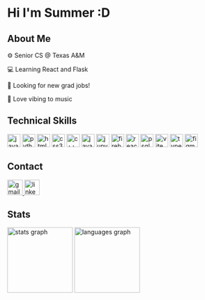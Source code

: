 <!--
**sumshiu/sumshiu** is a ✨ _special_ ✨ repository because its `README.md` (this file) appears on your GitHub profile.

Here are some ideas to get you started:

- 🔭 I’m currently working on ...
- 🌱 I’m currently learning ...
- 👯 I’m looking to collaborate on ...
- 🤔 I’m looking for help with ...
- 💬 Ask me about ...
- 📫 How to reach me: ...
- 😄 Pronouns: ...
- ⚡ Fun fact: ...
-->
# Hi I'm Summer :D

## About Me
⚙️ Senior CS @ Texas A&M

💻 Learning React and Flask

🔭 Looking for new grad jobs!

🌃 Love vibing to music

###
## Technical Skills
<div align="left">
  <img src="https://img.shields.io/badge/Javascript-gray?style=for-the-badge&logo=javascript" height="30" alt="javascript logo"  />
  <img src="https://img.shields.io/badge/Python-4584b6?style=for-the-badge&logo=python&logoColor=ffde57" height="30" alt="python logo"  />
  <img src="https://img.shields.io/badge/HTML5-orange?style=for-the-badge&logo=html5&logoColor=white" height="30" alt="html5 logo"  />
  <img src="https://img.shields.io/badge/CSS3-2965f1?style=for-the-badge&logo=css3&logoColor=white" height="30" alt="css3 logo"  />
  <img src="https://img.shields.io/badge/C++-044F88?style=for-the-badge&logo=cplusplus&logoColor=white" height="30" alt="c++ logo"  />
  <img src="https://img.shields.io/badge/Java-red?style=for-the-badge&logo=buymeacoffee&logoColor=white" height="30" alt="java logo"  />
  <img src="https://img.shields.io/badge/Juypter Notebook-F37626?style=for-the-badge&logo=Jupyter&logoColor=white" height="30" alt="jupyter logo"  />
  <img src="https://img.shields.io/badge/Firebase-f6820d?style=for-the-badge&logo=firebase&logoColor=white" height="30" alt="firebase logo"  />
  <img src="https://img.shields.io/badge/React-61DBFB?style=for-the-badge&logo=react&logoColor=white" height="30" alt="react logo"  />
  <img src="https://img.shields.io/badge/PostgreSQL-336791?style=for-the-badge&logo=postgresql&logoColor=white" height="30" alt="psql logo"  />
  <img src="https://img.shields.io/badge/Vite-646CFF?style=for-the-badge&logo=vite&logoColor=white" height="30" alt="vite logo"  />
  <img src="https://img.shields.io/badge/Typescript-3178C6?style=for-the-badge&logo=typescript&logoColor=white" height="30" alt="typescript logo"  />
  <img src="https://img.shields.io/badge/Figma-F24E1E?style=for-the-badge&logo=figma&logoColor=white" height="30" alt="figma logo"  />
</div>


###

## Contact
<div align="left">
  <a href='mailto:summerrwong19@gmail.com'> <img src="https://img.shields.io/static/v1?message=Gmail&logo=gmail&label=&color=D14836&logoColor=white&labelColor=&style=for-the-badge" height="35" alt="gmail logo"/> </a>
  <a href='https://www.linkedin.com/in/summerrwong/'> <img src="https://img.shields.io/static/v1?message=LinkedIn&logo=linkedin&label=&color=0077B5&logoColor=white&labelColor=&style=for-the-badge" height="35" alt="linkedin logo"/> </a>
</div>

###

## Stats
<div align="left">
  <img src="https://github-readme-stats.vercel.app/api?username=sumshiu&hide_title=false&hide_rank=false&show_icons=true&include_all_commits=true&count_private=true&disable_animations=false&theme=tokyonight&locale=en&hide_border=false&order=1" height="150" alt="stats graph"  />
  <img src="https://github-readme-stats.vercel.app/api/top-langs?username=sumshiu&locale=en&hide_title=false&layout=compact&card_width=320&langs_count=10&theme=tokyonight&hide_border=false&order=2" height="150" alt="languages graph"  />
</div>


